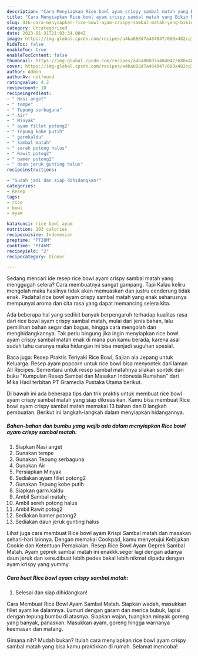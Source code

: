 ```yaml
---
description: "Cara Menyiapkan Rice bowl ayam crispy sambal matah yang Bikin Ngiler"
title: "Cara Menyiapkan Rice bowl ayam crispy sambal matah yang Bikin Ngiler"
slug: 416-cara-menyiapkan-rice-bowl-ayam-crispy-sambal-matah-yang-bikin-ngiler
category: Uncategorized
date: 2023-01-31T21:03:34.004Z
image: https://img-global.cpcdn.com/recipes/a4ba888d7a484047/680x482cq70/rice-bowl-ayam-crispy-sambal-matah-foto-resep-utama.jpg
hideToc: false
enableToc: true
enableTocContent: false
thumbnail: https://img-global.cpcdn.com/recipes/a4ba888d7a484047/680x482cq70/rice-bowl-ayam-crispy-sambal-matah-foto-resep-utama.jpg
cover: https://img-global.cpcdn.com/recipes/a4ba888d7a484047/680x482cq70/rice-bowl-ayam-crispy-sambal-matah-foto-resep-utama.jpg
author: Admin
authorAv: notfound
ratingvalue: 4.2
reviewcount: 18
recipeingredient:
- " Nasi anget"
- " tempe"
- " Tepung serbaguna"
- " Air"
- " Minyak"
- " ayam fillet potong2"
- " Tepung kobe putih"
- " garmkaldu"
- " Sambal matah"
- " sereh potong halus"
- " Rawit potog2"
- " bamer potong2"
- " daun jeruk gunting halus"
recipeinstructions:

- "Sudah jadi dan siap dihidangkan!"
categories:
- Resep
tags:
- rice
- bowl
- ayam

katakunci: rice bowl ayam 
nutrition: 103 calories
recipecuisine: Indonesian
preptime: "PT28M"
cooktime: "PT46M"
recipeyield: "2"
recipecategory: Dinner

---
```



Sedang mencari ide resep rice bowl ayam crispy sambal matah yang menggugah selera? Cara membuatnya sangat gampang. Tapi Kalau keliru mengolah maka hasilnya tidak akan memuaskan dan justru cenderung tidak enak. Padahal rice bowl ayam crispy sambal matah yang enak seharusnya mempunyai aroma dan cita rasa yang dapat memancing selera kita.


Ada beberapa hal yang sedikit banyak berpengaruh terhadap kualitas rasa dari rice bowl ayam crispy sambal matah, mulai dari jenis bahan, lalu pemilihan bahan segar dan bagus, hingga cara mengolah dan menghidangkannya. Tak perlu bingung jika ingin menyiapkan rice bowl ayam crispy sambal matah enak di mana pun kamu berada, karena asal sudah tahu caranya maka hidangan ini bisa menjadi suguhan spesial.

Baca juga: Resep Praktis Teriyaki Rice Bowl, Sajian ala Jepang untuk Keluarga. Resep ayam popcorn untuk rice bowl bisa menyontek dari laman All Recipes. Sementara untuk resep sambal matahnya silakan sontek dari buku &#34;Kumpulan Resep Sambal dan Masakan Indonesia Rumahan&#34; dari Mika Hadi terbitan PT Gramedia Pustaka Utama berikut.


Di bawah ini ada beberapa tips dan trik praktis untuk membuat rice bowl ayam crispy sambal matah yang siap dikreasikan. Kamu bisa membuat Rice bowl ayam crispy sambal matah memakai 13 bahan dan 0 langkah pembuatan. Berikut ini langkah-langkah dalam menyiapkan hidangannya.

<!--inarticleads1-->

##### Bahan-bahan dan bumbu yang wajib ada dalam menyiapkan Rice bowl ayam crispy sambal matah:

1. Siapkan  Nasi anget
1. Gunakan  tempe
1. Gunakan  Tepung serbaguna
1. Gunakan  Air
1. Persiapkan  Minyak
1. Sediakan  ayam fillet potong2
1. Gunakan  Tepung kobe putih
1. Siapkan  garm.kaldu
1. Ambil  Sambal matah;
1. Ambil  sereh potong halus
1. Ambil  Rawit potog2
1. Sediakan  bamer potong2
1. Sediakan  daun jeruk gunting halus


Lihat juga cara membuat Rice bowl ayam Krispi Sambal matah dan masakan sehari-hari lainnya. Dengan memakai Cookpad, kamu menyetujui Kebijakan Cookie dan Ketentuan Pemakaian. Resep Rice Bowl Ayam Geprek Sambal Matah. Ayam geprek sambal matah ini enakkk.seger lagi dengan adanya daun jeruk dan sere.dibuat lebih pedes bakal lebih nikmat dipadu dengan ayam krispy yang yummy. 

<!--inarticleads2-->

##### Cara buat Rice bowl ayam crispy sambal matah:


1. Selesai dan siap dihidangkan!

Cara Membuat Rice Bowl Ayam Sambal Matah. Siapkan wadah, masukkan fillet ayam ke dalamnya. Lumuri dengan garam dan merica bubuk, lapisi dengan tepung bumbu di atasnya. Siapkan wajan, tuangkan minyak goreng yang banyak, panaskan. Masukkan ayam, goreng hingga warnanya keemasan dan matang. 

Gimana nih? Mudah bukan? Itulah cara menyiapkan rice bowl ayam crispy sambal matah yang bisa kamu praktikkan di rumah. Selamat mencoba!
